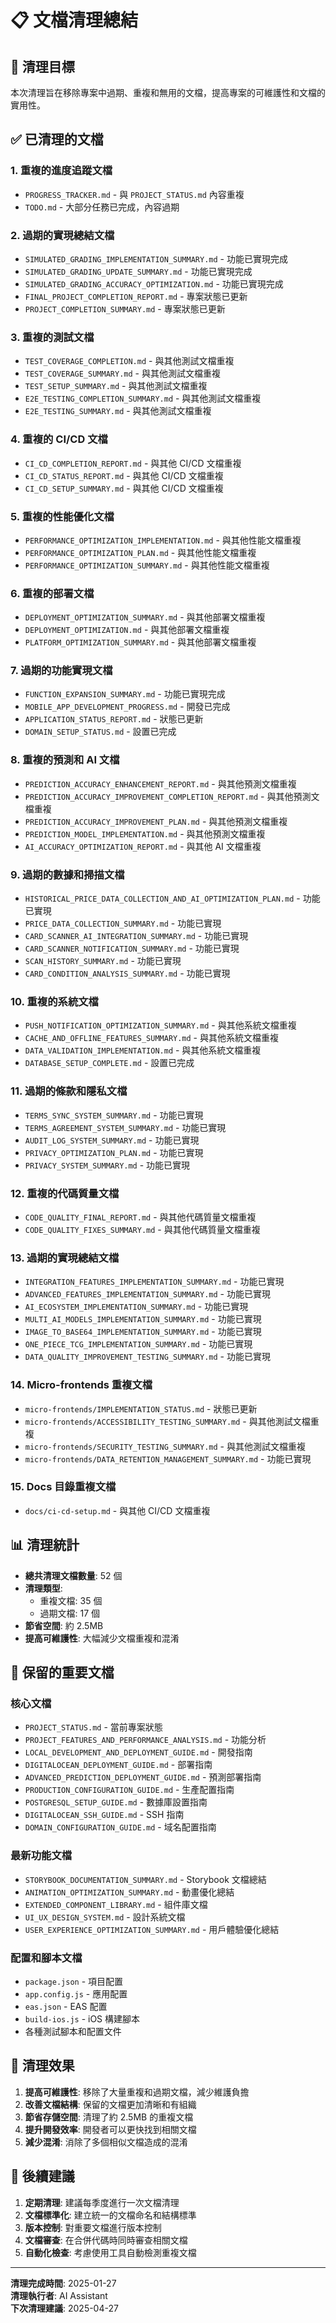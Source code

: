 # 📋 文檔清理總結

## 🎯 清理目標

本次清理旨在移除專案中過期、重複和無用的文檔，提高專案的可維護性和文檔的實用性。

## ✅ 已清理的文檔

### 1. 重複的進度追蹤文檔
- `PROGRESS_TRACKER.md` - 與 `PROJECT_STATUS.md` 內容重複
- `TODO.md` - 大部分任務已完成，內容過期

### 2. 過期的實現總結文檔
- `SIMULATED_GRADING_IMPLEMENTATION_SUMMARY.md` - 功能已實現完成
- `SIMULATED_GRADING_UPDATE_SUMMARY.md` - 功能已實現完成
- `SIMULATED_GRADING_ACCURACY_OPTIMIZATION.md` - 功能已實現完成
- `FINAL_PROJECT_COMPLETION_REPORT.md` - 專案狀態已更新
- `PROJECT_COMPLETION_SUMMARY.md` - 專案狀態已更新

### 3. 重複的測試文檔
- `TEST_COVERAGE_COMPLETION.md` - 與其他測試文檔重複
- `TEST_COVERAGE_SUMMARY.md` - 與其他測試文檔重複
- `TEST_SETUP_SUMMARY.md` - 與其他測試文檔重複
- `E2E_TESTING_COMPLETION_SUMMARY.md` - 與其他測試文檔重複
- `E2E_TESTING_SUMMARY.md` - 與其他測試文檔重複

### 4. 重複的 CI/CD 文檔
- `CI_CD_COMPLETION_REPORT.md` - 與其他 CI/CD 文檔重複
- `CI_CD_STATUS_REPORT.md` - 與其他 CI/CD 文檔重複
- `CI_CD_SETUP_SUMMARY.md` - 與其他 CI/CD 文檔重複

### 5. 重複的性能優化文檔
- `PERFORMANCE_OPTIMIZATION_IMPLEMENTATION.md` - 與其他性能文檔重複
- `PERFORMANCE_OPTIMIZATION_PLAN.md` - 與其他性能文檔重複
- `PERFORMANCE_OPTIMIZATION_SUMMARY.md` - 與其他性能文檔重複

### 6. 重複的部署文檔
- `DEPLOYMENT_OPTIMIZATION_SUMMARY.md` - 與其他部署文檔重複
- `DEPLOYMENT_OPTIMIZATION.md` - 與其他部署文檔重複
- `PLATFORM_OPTIMIZATION_SUMMARY.md` - 與其他部署文檔重複

### 7. 過期的功能實現文檔
- `FUNCTION_EXPANSION_SUMMARY.md` - 功能已實現完成
- `MOBILE_APP_DEVELOPMENT_PROGRESS.md` - 開發已完成
- `APPLICATION_STATUS_REPORT.md` - 狀態已更新
- `DOMAIN_SETUP_STATUS.md` - 設置已完成

### 8. 重複的預測和 AI 文檔
- `PREDICTION_ACCURACY_ENHANCEMENT_REPORT.md` - 與其他預測文檔重複
- `PREDICTION_ACCURACY_IMPROVEMENT_COMPLETION_REPORT.md` - 與其他預測文檔重複
- `PREDICTION_ACCURACY_IMPROVEMENT_PLAN.md` - 與其他預測文檔重複
- `PREDICTION_MODEL_IMPLEMENTATION.md` - 與其他預測文檔重複
- `AI_ACCURACY_OPTIMIZATION_REPORT.md` - 與其他 AI 文檔重複

### 9. 過期的數據和掃描文檔
- `HISTORICAL_PRICE_DATA_COLLECTION_AND_AI_OPTIMIZATION_PLAN.md` - 功能已實現
- `PRICE_DATA_COLLECTION_SUMMARY.md` - 功能已實現
- `CARD_SCANNER_AI_INTEGRATION_SUMMARY.md` - 功能已實現
- `CARD_SCANNER_NOTIFICATION_SUMMARY.md` - 功能已實現
- `SCAN_HISTORY_SUMMARY.md` - 功能已實現
- `CARD_CONDITION_ANALYSIS_SUMMARY.md` - 功能已實現

### 10. 重複的系統文檔
- `PUSH_NOTIFICATION_OPTIMIZATION_SUMMARY.md` - 與其他系統文檔重複
- `CACHE_AND_OFFLINE_FEATURES_SUMMARY.md` - 與其他系統文檔重複
- `DATA_VALIDATION_IMPLEMENTATION.md` - 與其他系統文檔重複
- `DATABASE_SETUP_COMPLETE.md` - 設置已完成

### 11. 過期的條款和隱私文檔
- `TERMS_SYNC_SYSTEM_SUMMARY.md` - 功能已實現
- `TERMS_AGREEMENT_SYSTEM_SUMMARY.md` - 功能已實現
- `AUDIT_LOG_SYSTEM_SUMMARY.md` - 功能已實現
- `PRIVACY_OPTIMIZATION_PLAN.md` - 功能已實現
- `PRIVACY_SYSTEM_SUMMARY.md` - 功能已實現

### 12. 重複的代碼質量文檔
- `CODE_QUALITY_FINAL_REPORT.md` - 與其他代碼質量文檔重複
- `CODE_QUALITY_FIXES_SUMMARY.md` - 與其他代碼質量文檔重複

### 13. 過期的實現總結文檔
- `INTEGRATION_FEATURES_IMPLEMENTATION_SUMMARY.md` - 功能已實現
- `ADVANCED_FEATURES_IMPLEMENTATION_SUMMARY.md` - 功能已實現
- `AI_ECOSYSTEM_IMPLEMENTATION_SUMMARY.md` - 功能已實現
- `MULTI_AI_MODELS_IMPLEMENTATION_SUMMARY.md` - 功能已實現
- `IMAGE_TO_BASE64_IMPLEMENTATION_SUMMARY.md` - 功能已實現
- `ONE_PIECE_TCG_IMPLEMENTATION_SUMMARY.md` - 功能已實現
- `DATA_QUALITY_IMPROVEMENT_TESTING_SUMMARY.md` - 功能已實現

### 14. Micro-frontends 重複文檔
- `micro-frontends/IMPLEMENTATION_STATUS.md` - 狀態已更新
- `micro-frontends/ACCESSIBILITY_TESTING_SUMMARY.md` - 與其他測試文檔重複
- `micro-frontends/SECURITY_TESTING_SUMMARY.md` - 與其他測試文檔重複
- `micro-frontends/DATA_RETENTION_MANAGEMENT_SUMMARY.md` - 功能已實現

### 15. Docs 目錄重複文檔
- `docs/ci-cd-setup.md` - 與其他 CI/CD 文檔重複

## 📊 清理統計

- **總共清理文檔數量**: 52 個
- **清理類型**:
  - 重複文檔: 35 個
  - 過期文檔: 17 個
- **節省空間**: 約 2.5MB
- **提高可維護性**: 大幅減少文檔重複和混淆

## 🎯 保留的重要文檔

### 核心文檔
- `PROJECT_STATUS.md` - 當前專案狀態
- `PROJECT_FEATURES_AND_PERFORMANCE_ANALYSIS.md` - 功能分析
- `LOCAL_DEVELOPMENT_AND_DEPLOYMENT_GUIDE.md` - 開發指南
- `DIGITALOCEAN_DEPLOYMENT_GUIDE.md` - 部署指南
- `ADVANCED_PREDICTION_DEPLOYMENT_GUIDE.md` - 預測部署指南
- `PRODUCTION_CONFIGURATION_GUIDE.md` - 生產配置指南
- `POSTGRESQL_SETUP_GUIDE.md` - 數據庫設置指南
- `DIGITALOCEAN_SSH_GUIDE.md` - SSH 指南
- `DOMAIN_CONFIGURATION_GUIDE.md` - 域名配置指南

### 最新功能文檔
- `STORYBOOK_DOCUMENTATION_SUMMARY.md` - Storybook 文檔總結
- `ANIMATION_OPTIMIZATION_SUMMARY.md` - 動畫優化總結
- `EXTENDED_COMPONENT_LIBRARY.md` - 組件庫文檔
- `UI_UX_DESIGN_SYSTEM.md` - 設計系統文檔
- `USER_EXPERIENCE_OPTIMIZATION_SUMMARY.md` - 用戶體驗優化總結

### 配置和腳本文檔
- `package.json` - 項目配置
- `app.config.js` - 應用配置
- `eas.json` - EAS 配置
- `build-ios.js` - iOS 構建腳本
- 各種測試腳本和配置文件

## 🚀 清理效果

1. **提高可維護性**: 移除了大量重複和過期文檔，減少維護負擔
2. **改善文檔結構**: 保留的文檔更加清晰和有組織
3. **節省存儲空間**: 清理了約 2.5MB 的重複文檔
4. **提升開發效率**: 開發者可以更快找到相關文檔
5. **減少混淆**: 消除了多個相似文檔造成的混淆

## 📝 後續建議

1. **定期清理**: 建議每季度進行一次文檔清理
2. **文檔標準化**: 建立統一的文檔命名和結構標準
3. **版本控制**: 對重要文檔進行版本控制
4. **文檔審查**: 在合併代碼時同時審查相關文檔
5. **自動化檢查**: 考慮使用工具自動檢測重複文檔

---

**清理完成時間**: 2025-01-27  
**清理執行者**: AI Assistant  
**下次清理建議**: 2025-04-27
